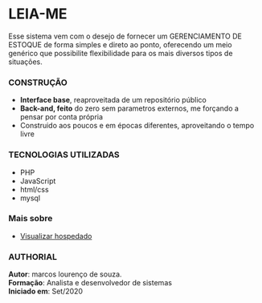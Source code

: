 # LEIA-ME

Esse sistema vem com o desejo de fornecer um GERENCIAMENTO DE ESTOQUE de forma simples e direto ao ponto, oferecendo um meio genérico que possibilite flexibilidade para os mais diversos tipos de situações. 

### CONSTRUÇÃO ###

- **Interface base**, reaproveitada de um repositório público
- **Back-and, feito** do zero sem parametros externos, me forçando a pensar por conta própria
- Construido aos poucos e em épocas diferentes, aproveitando o tempo livre

### TECNOLOGIAS UTILIZADAS
* PHP
* JavaScript
* html/css
* mysql

### Mais sobre ###
* [Visualizar hospedado](estoque.lourencoautopeca.com.br)

### AUTHORIAL
**Autor**: marcos lourenço de souza.  
**Formação**: Analista e desenvolvedor de sistemas  
**Iniciado em**: Set/2020